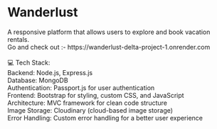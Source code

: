 <h1>Wanderlust </h1>
A responsive platform that allows users to explore and book vacation rentals.<br>
Go and check out :- https://wanderlust-delta-project-1.onrender.com <br>
<br>
💻 Tech Stack: <br>
Backend: Node.js, Express.js <br>
Database: MongoDB <br>
Authentication: Passport.js for user authentication <br>
Frontend: Bootstrap for styling, custom CSS, and JavaScript <br>
Architecture: MVC framework for clean code structure <br>
Image Storage: Cloudinary (cloud-based image storage) <br>
Error Handling: Custom error handling for a better user experience <br>


